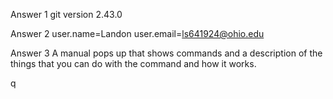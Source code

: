Answer 1
git version 2.43.0

Answer 2
user.name=Landon
user.email=ls641924@ohio.edu

Answer 3
A manual pops up that shows commands and a description of the things that you can do with the command and how it works.

q
